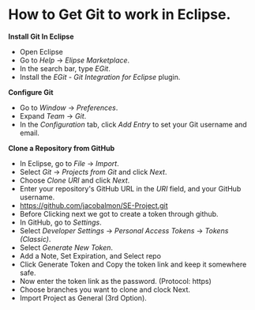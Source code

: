 # How to Get Git to work in Eclipse.

**Install Git In Eclipse**

- Open Eclipse
- Go to _Help_ -> _Elipse Marketplace_.
- In the search bar, type _EGit_.
- Install the _EGit - Git Integration for Eclipse_ plugin.

**Configure Git**

- Go to _Window_ -> _Preferences_.
- Expand _Team_ -> _Git_.
- In the _Configuration_ tab, click _Add Entry_ to set your Git username  and email.

**Clone a Repository from GitHub**

- In Eclipse, go to _File_ -> _Import_.
- Select _Git_ -> _Projects from Git_ and click _Next_.
- Choose _Clone URI_ and click _Next_.
- Enter your repository's GitHub URL in the _URI_ field, and your GitHub username.
- https://github.com/jacobalmon/SE-Project.git
- Before Clicking next we got to create a token through github.
- In GitHub, go to _Settings_.
- Select _Developer Settings_ -> _Personal Access Tokens_ -> _Tokens (Classic)_.
- Select _Generate New Token_.
- Add a Note, Set Expiration, and Select repo
- Click Generate Token and Copy the token link and keep it somewhere safe.
- Now enter the token link as the password. (Protocol: https)
- Choose branches you want to clone and clock Next.
- Import Project as General (3rd Option).
